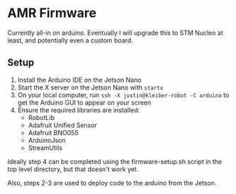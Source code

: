 # AMR Firmware

Currently all-in on arduino. Eventually I will upgrade this to STM Nucleo at least, and potentially even a custom board.

## Setup
1. Install the Arduino IDE on the Jetson Nano  
2. Start the X server on the Jetson Nano with `startx`
3. On your local computer, run `ssh -X justin@kleiber-robot -C arduino` to get the Arduino GUI to appear on your screen
4. Ensure the required libraries are installed:
   * RobotLib
   * Adafruit Unified Sensor 
   * Adafruit BNO055
   * ArduinoJson
   * StreamUtils 

Ideally step 4 can be completed using the firmware-setup.sh script in the top level directory, but that doesn't work yet.

Also, steps 2-3 are used to deploy code to the arduino from the Jetson.